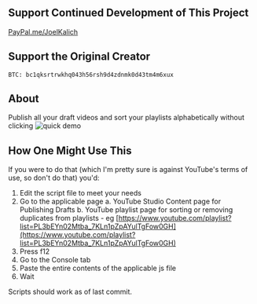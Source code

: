 ## Support Continued Development of This Project
[PayPal.me/JoelKalich](paypal.me/JoelKalich)
## Support the Original Creator
```
BTC: bc1qksrtrwkhq043h56rsh9d4zdnmk0d43tm4m6xux
```

## About
Publish all your draft videos and sort your playlists alphabetically without clicking
![quick demo](youtube-publisher-demo.gif)

## How One Might Use This
If you were to do that (which I'm pretty sure is against YouTube's terms of use, so don't do that) you'd:
1. Edit the script file to meet your needs
2. Go to the applicable page
  a. YouTube Studio Content page for Publishing Drafts
  b. YouTube playlist page for sorting or removing duplicates from playlists - eg [https://www.youtube.com/playlist?list=PL3bEYn02Mtba_7KLn1pZpAYulTgFow0GH](https://www.youtube.com/playlist?list=PL3bEYn02Mtba_7KLn1pZpAYulTgFow0GH)
3. Press f12
4. Go to the Console tab
5. Paste the entire contents of the applicable js file
6. Wait

Scripts should work as of last commit.
